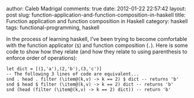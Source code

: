 author: Caleb Madrigal
comments: true
date: 2012-01-22 22:57:42
layout: post
slug: function-application-and-function-composition-in-haskell
title: Function application and function composition in Haskell
category: haskell
tags: functional-programming, haskell

In the process of learning haskell, I've been trying to become comfortable with the function applicator (`$`) and function composition (`.`).  Here is some code to show how they relate (and how they relate to using parenthesis to enforce order of operations):

    
    let dict = [(1,'a'),(2,'b'),(3,'c')]
    -- The following 3 lines of code are equivalent...
    snd . head . filter (\item@(k,v) -> k == 2) $ dict -- returns 'b'
    snd $ head $ filter (\item@(k,v) -> k == 2) dict -- returns 'b'
    snd (head (filter (\item@(k,v) -> k == 2) dict)) -- return 'b'

